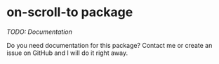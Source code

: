 # on-scroll-to package

*TODO: Documentation*

Do you need documentation for this package? Contact me or create an issue on GitHub and I will do it right away. 

